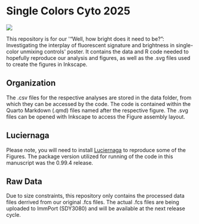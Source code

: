# Single Colors Cyto 2025

<img src="https://github.com/DavidRach/SingleColors_Cyto2025/blob/main/SingleColorsPoster.png" >


This repository is for our '“Well, how bright does it need to be?”: Investigating the interplay of fluorescent signature and brightness in single-color unmixing controls' poster. It contains the data and R code needed to hopefully reproduce our analysis and figures, as well as the .svg files used to create the figures in Inkscape.

## Organization

The .csv files for the respective analyses are stored in the data folder, from which they can be accessed by the code. The code is contained within the Quarto Markdown (.qmd) files named after the respective figure. The .svg files can be opened with Inkscape to access the Figure assembly layout. 

## Luciernaga

Please note, you will need to install [Luciernaga](https://github.com/DavidRach/Luciernaga) to reproduce some of the Figures. The package version utilized for running of the code in this manuscript was the 0.99.4 release. 

## Raw Data

Due to size constraints, this repository only contains the processed data files derrived from our original .fcs files. The actual .fcs files are being uploaded to ImmPort (SDY3080) and will be available at the next release cycle. 
